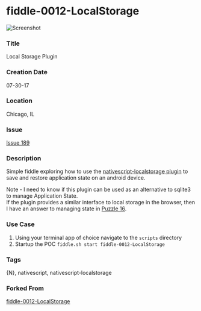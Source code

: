 fiddle-0012-LocalStorage
======

![Screenshot](https://imgur.com/cY8uQ49)

### Title

Local Storage Plugin


### Creation Date

07-30-17


### Location

Chicago, IL


### Issue

[Issue 189](https://github.com/bradyhouse/house/issues/189)


### Description

Simple fiddle exploring how to use the [nativescript-localstorage plugin](https://www.npmjs.com/package/nativescript-localstorage) 
to save and restore application state on an android device.  

Note - I need to know if this plugin can be used as an alternative to sqlite3 to manage Application State.  
If the plugin provides a similar  interface to local storage in the browser, then I have an answer to managing
state in [Puzzle 16](https://github.com/bradyhouse/16). 


### Use Case

1.  Using your terminal app of choice navigate to the `scripts` directory
2.  Startup the POC `fiddle.sh start fiddle-0012-LocalStorage`


### Tags

{N}, nativescript, nativescript-localstorage

### Forked From

[fiddle-0012-LocalStorage](../fiddle-0001-PageNavigation)
